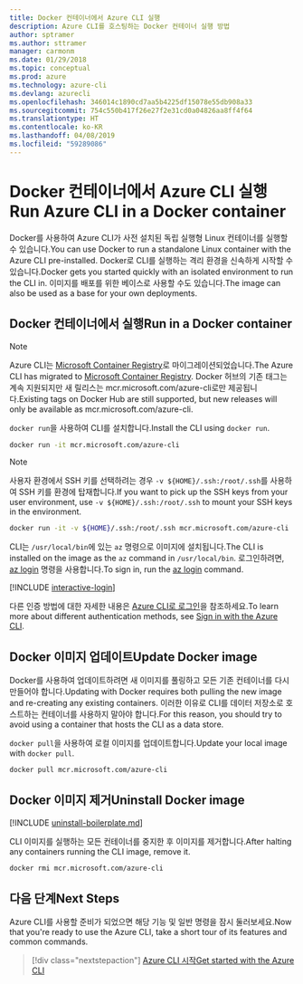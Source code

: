 ```yaml
---
title: Docker 컨테이너에서 Azure CLI 실행
description: Azure CLI를 호스팅하는 Docker 컨테이너 실행 방법
author: sptramer
ms.author: sttramer
manager: carmonm
ms.date: 01/29/2018
ms.topic: conceptual
ms.prod: azure
ms.technology: azure-cli
ms.devlang: azurecli
ms.openlocfilehash: 346014c1890cd7aa5b4225df15078e55db908a33
ms.sourcegitcommit: 754c550b417f26e27f2e31cd0a04826aa8ff4f64
ms.translationtype: HT
ms.contentlocale: ko-KR
ms.lasthandoff: 04/08/2019
ms.locfileid: "59289086"
---
```

# <a name="run-azure-cli-in-a-docker-container"></a><span data-ttu-id="bd431-103">Docker 컨테이너에서 Azure CLI 실행</span><span class="sxs-lookup"><span data-stu-id="bd431-103">Run Azure CLI in a Docker container</span></span>

<span data-ttu-id="bd431-104">Docker를 사용하여 Azure CLI가 사전 설치된 독립 실행형 Linux 컨테이너를 실행할 수 있습니다.</span><span class="sxs-lookup"><span data-stu-id="bd431-104">You can use Docker to run a standalone Linux container with the Azure CLI pre-installed.</span></span> <span data-ttu-id="bd431-105">Docker로 CLI를 실행하는 격리 환경을 신속하게 시작할 수 있습니다.</span><span class="sxs-lookup"><span data-stu-id="bd431-105">Docker gets you started quickly with an isolated environment to run the CLI in.</span></span> <span data-ttu-id="bd431-106">이미지를 배포를 위한 베이스로 사용할 수도 있습니다.</span><span class="sxs-lookup"><span data-stu-id="bd431-106">The image can also be used as a base for your own deployments.</span></span>

## <a name="run-in-a-docker-container"></a><span data-ttu-id="bd431-107">Docker 컨테이너에서 실행</span><span class="sxs-lookup"><span data-stu-id="bd431-107">Run in a Docker container</span></span>

> [!NOTE]
> <span data-ttu-id="bd431-108">Azure CLI는 [Microsoft Container Registry](https://azure.microsoft.com/services/container-registry)로 마이그레이션되었습니다.</span><span class="sxs-lookup"><span data-stu-id="bd431-108">The Azure CLI has migrated to [Microsoft Container Registry](https://azure.microsoft.com/services/container-registry).</span></span> <span data-ttu-id="bd431-109">Docker 허브의 기존 태그는 계속 지원되지만 새 릴리스는 mcr.microsoft.com/azure-cli로만 제공됩니다.</span><span class="sxs-lookup"><span data-stu-id="bd431-109">Existing tags on Docker Hub are still supported, but new releases will only be available as mcr.microsoft.com/azure-cli.</span></span>

<span data-ttu-id="bd431-110">`docker run`을 사용하여 CLI를 설치합니다.</span><span class="sxs-lookup"><span data-stu-id="bd431-110">Install the CLI using `docker run`.</span></span>

   ```bash
   docker run -it mcr.microsoft.com/azure-cli
   ```

> [!NOTE]
> <span data-ttu-id="bd431-111">사용자 환경에서 SSH 키를 선택하려는 경우 `-v ${HOME}/.ssh:/root/.ssh`를 사용하여 SSH 키를 환경에 탑재합니다.</span><span class="sxs-lookup"><span data-stu-id="bd431-111">If you want to pick up the SSH keys from your user environment, use `-v ${HOME}/.ssh:/root/.ssh` to mount your SSH keys in the environment.</span></span>
>
> ```bash
> docker run -it -v ${HOME}/.ssh:/root/.ssh mcr.microsoft.com/azure-cli
> ```

<span data-ttu-id="bd431-112">CLI는 `/usr/local/bin`에 있는 `az` 명령으로 이미지에 설치됩니다.</span><span class="sxs-lookup"><span data-stu-id="bd431-112">The CLI is installed on the image as the `az` command in `/usr/local/bin`.</span></span> <span data-ttu-id="bd431-113">로그인하려면, [az login](/cli/azure/reference-index#az-login) 명령을 사용합니다.</span><span class="sxs-lookup"><span data-stu-id="bd431-113">To sign in, run the [az login](/cli/azure/reference-index#az-login) command.</span></span>

[!INCLUDE [interactive-login](includes/interactive-login.md)]

<span data-ttu-id="bd431-114">다른 인증 방법에 대한 자세한 내용은 [Azure CLI로 로그인](authenticate-azure-cli.md)을 참조하세요.</span><span class="sxs-lookup"><span data-stu-id="bd431-114">To learn more about different authentication methods, see [Sign in with the Azure CLI](authenticate-azure-cli.md).</span></span>

## <a name="update-docker-image"></a><span data-ttu-id="bd431-115">Docker 이미지 업데이트</span><span class="sxs-lookup"><span data-stu-id="bd431-115">Update Docker image</span></span>

<span data-ttu-id="bd431-116">Docker를 사용하여 업데이트하려면 새 이미지를 풀링하고 모든 기존 컨테이너를 다시 만들어야 합니다.</span><span class="sxs-lookup"><span data-stu-id="bd431-116">Updating with Docker requires both pulling the new image and re-creating any existing containers.</span></span> <span data-ttu-id="bd431-117">이러한 이유로 CLI를 데이터 저장소로 호스트하는 컨테이너를 사용하지 말아야 합니다.</span><span class="sxs-lookup"><span data-stu-id="bd431-117">For this reason, you should try to avoid using a container that hosts the CLI as a data store.</span></span>

<span data-ttu-id="bd431-118">`docker pull`을 사용하여 로컬 이미지를 업데이트합니다.</span><span class="sxs-lookup"><span data-stu-id="bd431-118">Update your local image with `docker pull`.</span></span>

```bash
docker pull mcr.microsoft.com/azure-cli
```

## <a name="uninstall-docker-image"></a><span data-ttu-id="bd431-119">Docker 이미지 제거</span><span class="sxs-lookup"><span data-stu-id="bd431-119">Uninstall Docker image</span></span>

[!INCLUDE [uninstall-boilerplate.md](includes/uninstall-boilerplate.md)]

<span data-ttu-id="bd431-120">CLI 이미지를 실행하는 모든 컨테이너를 중지한 후 이미지를 제거합니다.</span><span class="sxs-lookup"><span data-stu-id="bd431-120">After halting any containers running the CLI image, remove it.</span></span>

```bash
docker rmi mcr.microsoft.com/azure-cli
```

## <a name="next-steps"></a><span data-ttu-id="bd431-121">다음 단계</span><span class="sxs-lookup"><span data-stu-id="bd431-121">Next Steps</span></span>

<span data-ttu-id="bd431-122">Azure CLI를 사용할 준비가 되었으면 해당 기능 및 일반 명령을 잠시 둘러보세요.</span><span class="sxs-lookup"><span data-stu-id="bd431-122">Now that you're ready to use the Azure CLI, take a short tour of its features and common commands.</span></span>

> [!div class="nextstepaction"]
> [<span data-ttu-id="bd431-123">Azure CLI 시작</span><span class="sxs-lookup"><span data-stu-id="bd431-123">Get started with the Azure CLI</span></span>](get-started-with-azure-cli.md)
